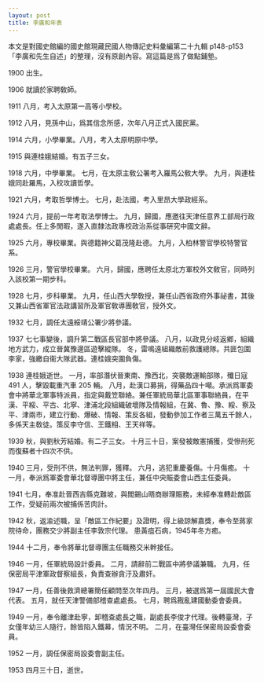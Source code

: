 ```yaml
---
layout: post
title: 李廣和年表
---
```

本文是對國史館編的國史館現藏民國人物傳記史料彙編第二十九輯 p148-p153 「李廣和先生自述」的整理，沒有原創內容。寫這篇是爲了做點鋪墊。

1900
出生。

1906
就讀於家聘敎師。

1911
八月，考入太原第一高等小學校。

1912
八月，見孫中山，爲其信念所感，次年八月正式入國民黨。

1914
六月，小學畢業。八月，考入太原明原中學。

1915
與連桂娥結婚。有五子三女。

1918
六月，中學畢業。
七月，在太原主敎公署考入羅馬公敎大學。
九月，與連桂娥同赴羅馬，入校攻讀哲學。

1921
六月，考取哲學博士。
七月，赴法國，考入里昂大學政經系。

1924
六月，提前一年考取法學博士。
九月，歸國，應邀往天津任意界工部局行政處處長。任上多閒暇，遂入直隸法政專校政治系從事硏究中國文辭。

1925
六月，專校畢業。與德籍神父葛茂隆赴德。
九月，入柏林警官學校特警官系。

1926
三月，警官學校畢業。
六月，歸國，應聘任太原北方軍校外文敎官，同時列入該校第一期步科。

1928
七月，步科畢業。
九月，任山西大學敎授，兼任山西省政府外事祕書，其後又兼山西省軍官法政講習所及軍官敎導團敎官，授外文。

1932
七月，調任太遠綏靖公署少將參議。

1937
七七事變後，調升第二戰區長官部中將參議。
八月，以政見分岐返鄕，組織地方武力，成立晉冀豫邊區遊擊縱隊。
冬，雷鳴遠組織敵前救護總隊。共匪包圍李家，強繳自衞大隊武器。連桂娥突圍負傷。

1938
連桂娥逝世。
一月，率部潛伏晉東南、豫西北，突襲敵運輸部隊，殲日寇 491 人，擊毀載重汽車 205 輛。
八月，赴漢口募捐，得藥品四十噸。承派爲軍委會中將華北軍事特派員，指定與戴笠聯絡。兼任軍統局華北區軍事聯絡員，在平漢、平綏、平古、北寧、津浦北段組織破壞隊及情報組，在冀、魯、豫、綏、察及平、津兩市，建立行動、爆破、情報、策反各組，發動參加工作者三萬五千餘人，多係天主敎徒。策反李守信、王鐵相、王天祥等。

1939
秋，與劉秋芳結婚。有二子三女。
十月三十日，案發被敵憲捕獲，受慘刑死而復蘇者十四次不供。

1940
三月，受刑不供，無法判罪，獲釋。
六月，逃犯重慶養傷。十月傷癒。
十一月，奉派爲軍委會華北督導團中將主任，兼任中央賑委會山西主任委員。

1941
七月，奉准赴晉西吉縣克難坡，與閻錫山晤商辦理賑務，未經奉准轉赴敵區工作，受疑前兩次被捕係苦肉計。

1942
秋，返渝述職，呈「敵區工作紀要」及證明，得上級諒解嘉獎，奉令至蔣家院待命，團務交少將副主任李敦宗代理。
患黃疽石病，1945年冬方癒。

1944
十二月，奉令將華北督導團主任職務交米幹接任。

1946
一月，任軍統局設計委員。
二月，請辭前二戰區中將參議兼職。
九月，任保密局平津軍政督察組長，負責查辦貪汙及肅奸。

1947
一月，任善後救濟總署簡任顧問至次年四月。
三月，被選爲第一屆國民大會代表。
五月，就任天津警備部稽查處處長。
七月，聘爲戡亂建國動委會委員。

1949
一月，奉令離津赴寧，卸稽查處長之職，副處長李俊才代理。後轉臺灣，子女僅年幼三人隨行，餘皆陷入鐵幕，情況不明。
二月，在臺灣任保密局設委會委員。

1952
一月，調任保密局設委會副主任。

1953
四月三十日，逝世。
